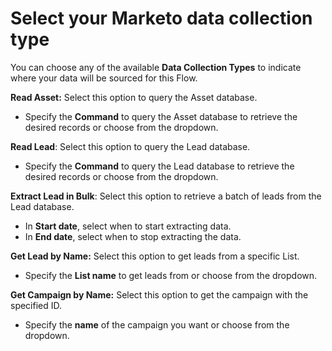 # Select your Marketo data collection type

You can choose any of the available **Data Collection Types** to indicate where your data will be sourced for this Flow.

**Read Asset:** Select this option to query the Asset database.

* Specify the **Command** to query the Asset database to retrieve the desired records or choose from the dropdown.&#x20;

**Read Lead**: Select this option to query the Lead database.

* Specify the **Command** to query the Lead database to retrieve the desired records or choose from the dropdown.&#x20;

**Extract Lead in Bulk**: Select this option to retrieve a batch of leads from the Lead database.

* In **Start date**, select when to start extracting data.
* In **End date**, select when to stop extracting the data.

**Get Lead by Name:** Select this option to get leads from a specific List.

* Specify the **List name** to get leads from or choose from the dropdown.

**Get Campaign by Name:** Select this option to get the campaign with the specified ID.

* Specify the **name** of the campaign you want or choose from the dropdown.
